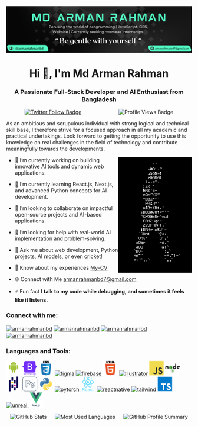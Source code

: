 <img align="center" alt="banner" src="https://github.com/armanrahmanbd/armanrahmanbd/blob/main/github-banner.png">

<h1 align="center">Hi 👋, I'm Md Arman Rahman</h1>
<h3 align="center">A Passionate Full-Stack Developer and AI Enthusiast from Bangladesh</h3>

<div style="display: flex; justify-content: space-around; ">
  <!-- Twitter Follow Button -->
  <a href="https://twitter.com/armanrahmanbd" target="_blank">
    <img src="https://img.shields.io/twitter/follow/armanrahmanbd?logo=twitter&style=for-the-badge" alt="Twitter Follow Badge" />
  </a>

  <!-- Profile Views Badge -->
  <img align="right" src="https://komarev.com/ghpvc/?username=armanrahmanbd&label=Profile%20views&color=0e75b6&style=flat" alt="Profile Views Badge" />
</div>

  As an ambitious and scrupulous individual with strong logical and technical skill base, I therefore strive for a focused approach in all my academic and practical            undertakings. Look forward to getting the opportunity to use this knowledge on real challenges in the field of technology and contribute meaningfully towards the             developments.

  <img align="right" alt="code" width="200px" height="313" src="https://github.com/armanrahmanbd/armanrahmanbd/blob/main/github-code.gif">
  
- 🔭 I’m currently working on building innovative AI tools and dynamic web applications.

- 🌱 I’m currently learning React.js, Next.js, and advanced Python concepts for AI development.

-  👯 I’m looking to collaborate on impactful open-source projects and AI-based applications.
 
- 🤝 I’m looking for help with real-world AI implementation and problem-solving.
- 💬 Ask me about web development, Python projects, AI models, or even cricket!

- 📄 Know about my experiences [My-CV](cv-arman.tiiny.site)

- 🌐 Connect with Me [armanrahmanbd7@gmail.com](armanrahmanbd7@gmail.com)

- ⚡ Fun fact **I talk to my code while debugging, and sometimes it feels like it listens.**

<h3 align="left">Connect with me:</h3>
<p align="left">
<a href="https://twitter.com/armanrahmanbd" target="blank"><img align="center" src="https://raw.githubusercontent.com/rahuldkjain/github-profile-readme-generator/master/src/images/icons/Social/twitter.svg" alt="armanrahmanbd" height="30" width="40" /></a>
<a href="https://linkedin.com/in/armanrahmanbd" target="blank"><img align="center" src="https://raw.githubusercontent.com/rahuldkjain/github-profile-readme-generator/master/src/images/icons/Social/linked-in-alt.svg" alt="armanrahmanbd" height="30" width="40" /></a>
<a href="https://fb.com/armanrahmanbd" target="blank"><img align="center" src="https://raw.githubusercontent.com/rahuldkjain/github-profile-readme-generator/master/src/images/icons/Social/facebook.svg" alt="armanrahmanbd" height="30" width="40" /></a>
<a href="https://instagram.com/armanrahmanbd" target="blank"><img align="center" src="https://raw.githubusercontent.com/rahuldkjain/github-profile-readme-generator/master/src/images/icons/Social/instagram.svg" alt="armanrahmanbd" height="30" width="40" /></a>
</p>

<h3 align="left">Languages and Tools:</h3>
<p align="left"> <a href="https://developer.android.com" target="_blank" rel="noreferrer"> <img src="https://raw.githubusercontent.com/devicons/devicon/master/icons/android/android-original-wordmark.svg" alt="android" width="40" height="40"/> </a> <a href="https://getbootstrap.com" target="_blank" rel="noreferrer"> <img src="https://raw.githubusercontent.com/devicons/devicon/master/icons/bootstrap/bootstrap-plain-wordmark.svg" alt="bootstrap" width="40" height="40"/> </a> <a href="https://www.w3schools.com/css/" target="_blank" rel="noreferrer"> <img src="https://raw.githubusercontent.com/devicons/devicon/master/icons/css3/css3-original-wordmark.svg" alt="css3" width="40" height="40"/> </a> <a href="https://www.figma.com/" target="_blank" rel="noreferrer"> <img src="https://www.vectorlogo.zone/logos/figma/figma-icon.svg" alt="figma" width="40" height="40"/> </a> <a href="https://firebase.google.com/" target="_blank" rel="noreferrer"> <img src="https://www.vectorlogo.zone/logos/firebase/firebase-icon.svg" alt="firebase" width="40" height="40"/> </a> <a href="https://www.w3.org/html/" target="_blank" rel="noreferrer"> <img src="https://raw.githubusercontent.com/devicons/devicon/master/icons/html5/html5-original-wordmark.svg" alt="html5" width="40" height="40"/> </a> <a href="https://www.adobe.com/in/products/illustrator.html" target="_blank" rel="noreferrer"> <img src="https://www.vectorlogo.zone/logos/adobe_illustrator/adobe_illustrator-icon.svg" alt="illustrator" width="40" height="40"/> </a> <a href="https://developer.mozilla.org/en-US/docs/Web/JavaScript" target="_blank" rel="noreferrer"> <img src="https://raw.githubusercontent.com/devicons/devicon/master/icons/javascript/javascript-original.svg" alt="javascript" width="40" height="40"/> </a> <a href="https://nodejs.org" target="_blank" rel="noreferrer"> <img src="https://raw.githubusercontent.com/devicons/devicon/master/icons/nodejs/nodejs-original-wordmark.svg" alt="nodejs" width="40" height="40"/> </a> <a href="https://pandas.pydata.org/" target="_blank" rel="noreferrer"> <img src="https://raw.githubusercontent.com/devicons/devicon/2ae2a900d2f041da66e950e4d48052658d850630/icons/pandas/pandas-original.svg" alt="pandas" width="40" height="40"/> </a> <a href="https://www.photoshop.com/en" target="_blank" rel="noreferrer"> <img src="https://raw.githubusercontent.com/devicons/devicon/master/icons/photoshop/photoshop-line.svg" alt="photoshop" width="40" height="40"/> </a> <a href="https://www.python.org" target="_blank" rel="noreferrer"> <img src="https://raw.githubusercontent.com/devicons/devicon/master/icons/python/python-original.svg" alt="python" width="40" height="40"/> </a> <a href="https://pytorch.org/" target="_blank" rel="noreferrer"> <img src="https://www.vectorlogo.zone/logos/pytorch/pytorch-icon.svg" alt="pytorch" width="40" height="40"/> </a> <a href="https://reactjs.org/" target="_blank" rel="noreferrer"> <img src="https://raw.githubusercontent.com/devicons/devicon/master/icons/react/react-original-wordmark.svg" alt="react" width="40" height="40"/> </a> <a href="https://reactnative.dev/" target="_blank" rel="noreferrer"> <img src="https://reactnative.dev/img/header_logo.svg" alt="reactnative" width="40" height="40"/> </a> <a href="https://tailwindcss.com/" target="_blank" rel="noreferrer"> <img src="https://www.vectorlogo.zone/logos/tailwindcss/tailwindcss-icon.svg" alt="tailwind" width="40" height="40"/> </a> <a href="https://www.typescriptlang.org/" target="_blank" rel="noreferrer"> <img src="https://raw.githubusercontent.com/devicons/devicon/master/icons/typescript/typescript-original.svg" alt="typescript" width="40" height="40"/> </a> <a href="https://unrealengine.com/" target="_blank" rel="noreferrer"> <img src="https://raw.githubusercontent.com/kenangundogan/fontisto/036b7eca71aab1bef8e6a0518f7329f13ed62f6b/icons/svg/brand/unreal-engine.svg" alt="unreal" width="40" height="40"/> </a> <a href="https://vuejs.org/" target="_blank" rel="noreferrer"> <img src="https://raw.githubusercontent.com/devicons/devicon/master/icons/vuejs/vuejs-original-wordmark.svg" alt="vuejs" width="40" height="40"/> </a> </p>

<div style="display: flex; justify-content: space-around; ">
  
  <img align="center" src="https://github-readme-stats.vercel.app/api?username=armanrahmanbd&show_icons=true&theme=radical" alt="GitHub Stats" />
  
  <img align="center" src="https://github-readme-stats.vercel.app/api/top-langs/?username=armanrahmanbd&layout=compact&theme=radical" alt="Most Used Languages" />
  
  <img align="center" src="https://github-profile-summary-cards.vercel.app/api/cards/profile-details?username=armanrahmanbd&theme=solarized_dark" alt="GitHub Profile           Summary" />

</div>
